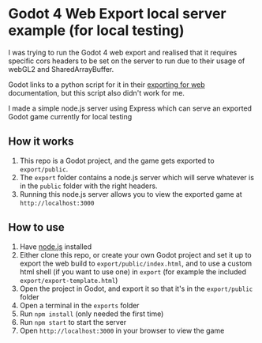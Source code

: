 # Godot 4 Web Export local server example (for local testing)

I was trying to run the Godot 4 web export and realised that it requires specific cors headers to be set on the server to run due to their usage of webGL2 and SharedArrayBuffer.

Godot links to a python script for it in their [exporting for web](https://docs.godotengine.org/en/stable/tutorials/export/exporting_for_web.html) documentation, but this script also didn't work for me.

I made a simple node.js server using Express which can serve an exported Godot game currently for local testing

## How it works

1. This repo is a Godot project, and the game gets exported to `export/public`.
2. The `export` folder contains a node.js server which will serve whatever is in the `public` folder with the right headers.
3. Running this node.js server allows you to view the exported game at `http://localhost:3000`

## How to use

1. Have [node.js](https://nodejs.org/en) installed
2. Either clone this repo, or create your own Godot project and set it up to export the web build to `export/public/index.html`, and to use a custom html shell (if you want to use one) in `export` (for example the included `export/export-template.html`)
3. Open the project in Godot, and export it so that it's in the `export/public` folder
4. Open a terminal in the `exports` folder
5. Run `npm install` (only needed the first time)
6. Run `npm start` to start the server
7. Open `http://localhost:3000` in your browser to view the game

